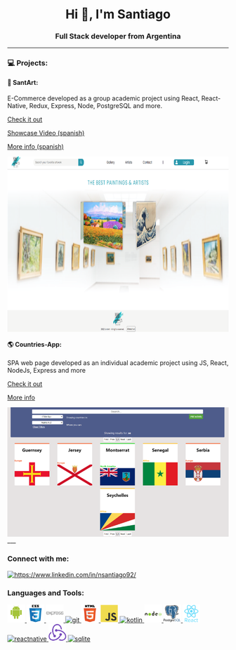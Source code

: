 <h1 align="center">Hi 👋, I'm Santiago</h1>
<h3 align="center">Full Stack developer from Argentina</h3>


 ___
<h3 align="left">💻 Projects: </h3>
<h4>🎨 SantArt: </h4>
<p align="left">
  E-Commerce developed as a group academic project using React, React-Native, Redux, Express, Node, PostgreSQL and more.
</p>
<p><a href="http://pg-henry.vercel.app">Check it out</a></p>
<p><a href="https://youtu.be/rp54mDU5dbo">Showcase Video (spanish)</a></p>
<p><a href="https://github.com/ssaavedraa/PG-Henry">More info (spanish)</a></p>
<img src="https://github.com/jorgyrod/jorgyrod/blob/main/santartHome.png" width="900" height="400" align="center" />


<h4>🌎 Countries-App: </h4>
<p align="left"> SPA web page developed as an individual academic project using JS, React, NodeJs, Express and more </p>
<p><a href="http://164.92.217.102/">Check it out</a></p>
<p><a href="https://github.com/NSantiago92/Countries-App">More info</a></p>
<img src="https://github.com/NSantiago92/nsantiago92/blob/main/contries-app1.png?raw=true" width="900" align="center" />
 ___

<h3 align="left">Connect with me:</h3>
<p align="left">
<a href="https://linkedin.com/in/nsantiago92/" target="blank"><img align="center" src="https://raw.githubusercontent.com/rahuldkjain/github-profile-readme-generator/master/src/images/icons/Social/linked-in-alt.svg" alt="https://www.linkedin.com/in/nsantiago92/" height="30" width="40" /></a>
</p>

<h3 align="left">Languages and Tools:</h3>
<p align="left"> <a href="https://developer.android.com" target="_blank" rel="noreferrer"> <img src="https://raw.githubusercontent.com/devicons/devicon/master/icons/android/android-original-wordmark.svg" alt="android" width="40" height="40"/> </a> <a href="https://www.w3schools.com/css/" target="_blank" rel="noreferrer"> <img src="https://raw.githubusercontent.com/devicons/devicon/master/icons/css3/css3-original-wordmark.svg" alt="css3" width="40" height="40"/> </a> <a href="https://expressjs.com" target="_blank" rel="noreferrer"> <img src="https://raw.githubusercontent.com/devicons/devicon/master/icons/express/express-original-wordmark.svg" alt="express" width="40" height="40"/> </a> <a href="https://git-scm.com/" target="_blank" rel="noreferrer"> <img src="https://www.vectorlogo.zone/logos/git-scm/git-scm-icon.svg" alt="git" width="40" height="40"/> </a> <a href="https://www.w3.org/html/" target="_blank" rel="noreferrer"> <img src="https://raw.githubusercontent.com/devicons/devicon/master/icons/html5/html5-original-wordmark.svg" alt="html5" width="40" height="40"/> </a> <a href="https://developer.mozilla.org/en-US/docs/Web/JavaScript" target="_blank" rel="noreferrer"> <img src="https://raw.githubusercontent.com/devicons/devicon/master/icons/javascript/javascript-original.svg" alt="javascript" width="40" height="40"/> </a> <a href="https://kotlinlang.org" target="_blank" rel="noreferrer"> <img src="https://www.vectorlogo.zone/logos/kotlinlang/kotlinlang-icon.svg" alt="kotlin" width="40" height="40"/> </a> <a href="https://nodejs.org" target="_blank" rel="noreferrer"> <img src="https://raw.githubusercontent.com/devicons/devicon/master/icons/nodejs/nodejs-original-wordmark.svg" alt="nodejs" width="40" height="40"/> </a> <a href="https://www.postgresql.org" target="_blank" rel="noreferrer"> <img src="https://raw.githubusercontent.com/devicons/devicon/master/icons/postgresql/postgresql-original-wordmark.svg" alt="postgresql" width="40" height="40"/> </a> <a href="https://reactjs.org/" target="_blank" rel="noreferrer"> <img src="https://raw.githubusercontent.com/devicons/devicon/master/icons/react/react-original-wordmark.svg" alt="react" width="40" height="40"/> </a> <a href="https://reactnative.dev/" target="_blank" rel="noreferrer"> <img src="https://reactnative.dev/img/header_logo.svg" alt="reactnative" width="40" height="40"/> </a> <a href="https://redux.js.org" target="_blank" rel="noreferrer"> <img src="https://raw.githubusercontent.com/devicons/devicon/master/icons/redux/redux-original.svg" alt="redux" width="40" height="40"/> </a> <a href="https://www.sqlite.org/" target="_blank" rel="noreferrer"> <img src="https://www.vectorlogo.zone/logos/sqlite/sqlite-icon.svg" alt="sqlite" width="40" height="40"/> </a> </p>
